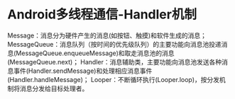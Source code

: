 # Android多线程通信-Handler机制

Message：消息分为硬件产生的消息(如按钮、触摸)和软件生成的消息；
MessageQueue：消息队列（按时间的优先级队列）的主要功能向消息池投递消息(MessageQueue.enqueueMessage)和取走消息池的消息(MessageQueue.next)；
Handler：消息辅助类，主要功能向消息池发送各种消息事件(Handler.sendMessage)和处理相应消息事件(Handler.handleMessage)；
Looper：不断循环执行(Looper.loop)，按分发机制将消息分发给目标处理者。







